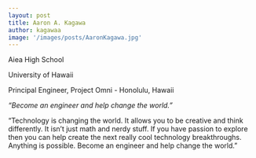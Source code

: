 ```yaml
---
layout: post
title: Aaron A. Kagawa
author: kagawaa
image: '/images/posts/AaronKagawa.jpg'
---
```


Aiea High School

University of Hawaii

Principal Engineer, Project Omni - Honolulu, Hawaii

*“Become an engineer and help change the world.”*

“Technology is changing the world. It allows you to be creative and think differently. It isn’t just math and nerdy stuff.  If you have passion to explore then you can help create the next really cool technology breakthroughs. Anything is possible. Become an engineer and help change the world.”
